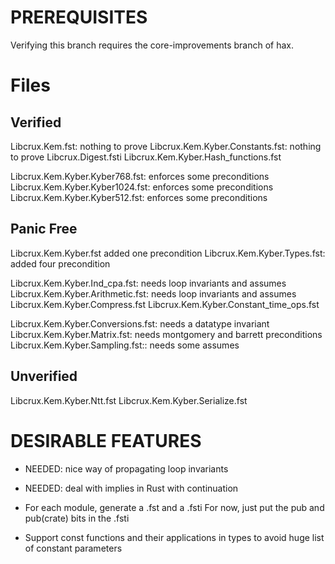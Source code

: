 PREREQUISITES
==============
Verifying this branch requires the core-improvements branch of hax.


Files
=====

Verified
--------
Libcrux.Kem.fst: nothing to prove
Libcrux.Kem.Kyber.Constants.fst: nothing to prove
Libcrux.Digest.fsti
Libcrux.Kem.Kyber.Hash_functions.fst

Libcrux.Kem.Kyber.Kyber768.fst: enforces some preconditions
Libcrux.Kem.Kyber.Kyber1024.fst: enforces some preconditions
Libcrux.Kem.Kyber.Kyber512.fst: enforces some preconditions


Panic Free
--------

Libcrux.Kem.Kyber.fst added one precondition
Libcrux.Kem.Kyber.Types.fst: added four precondition

Libcrux.Kem.Kyber.Ind_cpa.fst: needs loop invariants and assumes
Libcrux.Kem.Kyber.Arithmetic.fst: needs loop invariants and assumes
Libcrux.Kem.Kyber.Compress.fst
Libcrux.Kem.Kyber.Constant_time_ops.fst

Libcrux.Kem.Kyber.Conversions.fst: needs a datatype invariant
Libcrux.Kem.Kyber.Matrix.fst: needs montgomery and barrett preconditions
Libcrux.Kem.Kyber.Sampling.fst:: needs some assumes


Unverified
----------
Libcrux.Kem.Kyber.Ntt.fst
Libcrux.Kem.Kyber.Serialize.fst


DESIRABLE FEATURES
=================

- NEEDED: nice way of propagating loop invariants

- NEEDED: deal with implies in Rust with continuation


- For each module, generate a .fst and a .fsti
  For now, just put the pub and pub(crate) bits in the .fsti
  
  
- Support const functions and their applications in types to avoid
  huge list of constant parameters
  
  

